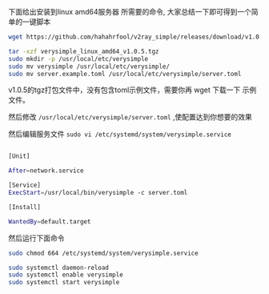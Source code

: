 
下面给出安装到linux amd64服务器 所需要的命令, 大家总结一下即可得到一个简单的一键脚本


```sh
wget https://github.com/hahahrfool/v2ray_simple/releases/download/v1.0.5/verysimple_linux_amd64_v1.0.5.tgz

tar -xzf verysimple_linux_amd64_v1.0.5.tgz
sudo mkdir -p /usr/local/etc/verysimple
sudo mv verysimple /usr/local/etc/verysimple/
sudo mv server.example.toml /usr/local/etc/verysimple/server.toml

```

v1.0.5的tgz打包文件中，没有包含toml示例文件，需要你再 wget 下载一下 示例文件。

然后修改 `/usr/local/etc/verysimple/server.toml` ,使配置达到你想要的效果


然后编辑服务文件
`sudo vi /etc/systemd/system/verysimple.service`

```sh

[Unit]

After=network.service

[Service]
ExecStart=/usr/local/bin/verysimple -c server.toml

[Install]

WantedBy=default.target
```

然后运行下面命令
```sh
sudo chmod 664 /etc/systemd/system/verysimple.service

sudo systemctl daemon-reload
sudo systemctl enable verysimple
sudo systemctl start verysimple
```

